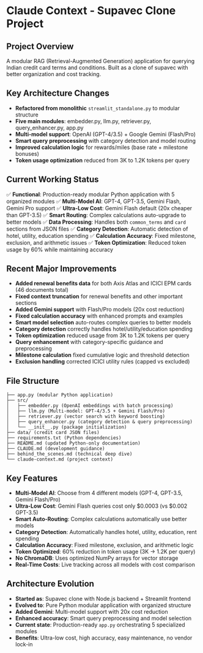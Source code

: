 # Claude Context - Supavec Clone Project

## Project Overview
A modular RAG (Retrieval-Augmented Generation) application for querying Indian credit card terms and conditions. Built as a clone of supavec with better organization and cost tracking.

## Key Architecture Changes
- **Refactored from monolithic** `streamlit_standalone.py` to modular structure
- **Five main modules**: embedder.py, llm.py, retriever.py, query_enhancer.py, app.py
- **Multi-model support**: OpenAI (GPT-4/3.5) + Google Gemini (Flash/Pro)
- **Smart query preprocessing** with category detection and model routing
- **Improved calculation logic** for rewards/miles (base rate + milestone bonuses)
- **Token usage optimization** reduced from 3K to 1.2K tokens per query

## Current Working Status
✅ **Functional**: Production-ready modular Python application with 5 organized modules
✅ **Multi-Model AI**: GPT-4, GPT-3.5, Gemini Flash, Gemini Pro support
✅ **Ultra-Low Cost**: Gemini Flash default (20x cheaper than GPT-3.5)
✅ **Smart Routing**: Complex calculations auto-upgrade to better models
✅ **Data Processing**: Handles both `common_terms` and `card` sections from JSON files
✅ **Category Detection**: Automatic detection of hotel, utility, education spending
✅ **Calculation Accuracy**: Fixed milestone, exclusion, and arithmetic issues
✅ **Token Optimization**: Reduced token usage by 60% while maintaining accuracy

## Recent Major Improvements
- **Added renewal benefits data** for both Axis Atlas and ICICI EPM cards (46 documents total)
- **Fixed context truncation** for renewal benefits and other important sections
- **Added Gemini support** with Flash/Pro models (20x cost reduction)
- **Fixed calculation accuracy** with enhanced prompts and examples
- **Smart model selection** auto-routes complex queries to better models  
- **Category detection** correctly handles hotel/utility/education spending
- **Token optimization** reduced usage from 3K to 1.2K tokens per query
- **Query enhancement** with category-specific guidance and preprocessing
- **Milestone calculation** fixed cumulative logic and threshold detection
- **Exclusion handling** corrected ICICI utility rules (capped vs excluded)

## File Structure
```
├── app.py (modular Python application)
├── src/
│   ├── embedder.py (OpenAI embeddings with batch processing)
│   ├── llm.py (Multi-model: GPT-4/3.5 + Gemini Flash/Pro)
│   ├── retriever.py (vector search with keyword boosting)
│   ├── query_enhancer.py (category detection & query preprocessing)
│   └── __init__.py (package initialization)
├── data/ (credit card JSON files)
├── requirements.txt (Python dependencies)
├── README.md (updated Python-only documentation)
├── CLAUDE.md (development guidance)
├── behind_the_scenes.md (technical deep dive)
└── claude-context.md (project context)
```

## Key Features
- **Multi-Model AI**: Choose from 4 different models (GPT-4, GPT-3.5, Gemini Flash/Pro)
- **Ultra-Low Cost**: Gemini Flash queries cost only $0.0003 (vs $0.002 GPT-3.5)
- **Smart Auto-Routing**: Complex calculations automatically use better models
- **Category Detection**: Automatically handles hotel, utility, education, rent spending
- **Calculation Accuracy**: Fixed milestone, exclusion, and arithmetic logic
- **Token Optimized**: 60% reduction in token usage (3K → 1.2K per query)
- **No ChromaDB**: Uses optimized NumPy arrays for vector storage
- **Real-Time Costs**: Live tracking across all models with cost comparison

## Architecture Evolution
- **Started as**: Supavec clone with Node.js backend + Streamlit frontend
- **Evolved to**: Pure Python modular application with organized structure
- **Added Gemini**: Multi-model support with 20x cost reduction
- **Enhanced accuracy**: Smart query preprocessing and model selection
- **Current state**: Production-ready `app.py` orchestrating 5 specialized modules
- **Benefits**: Ultra-low cost, high accuracy, easy maintenance, no vendor lock-in